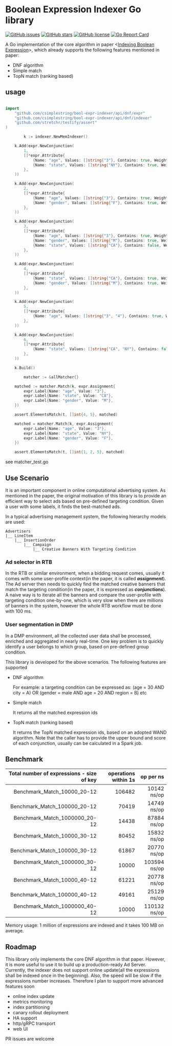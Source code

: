 # Boolean Expression Indexer Go library

[![GitHub issues](https://img.shields.io/github/issues/csimplestring/bool-expr-indexer?style=for-the-badge)](https://github.com/csimplestring/bool-expr-indexer/issues)
[![GitHub stars](https://img.shields.io/github/stars/csimplestring/bool-expr-indexer?style=for-the-badge)](https://github.com/csimplestring/bool-expr-indexer/stargazers)
[![GitHub license](https://img.shields.io/github/license/csimplestring/bool-expr-indexer?style=for-the-badge)](https://github.com/csimplestring/bool-expr-indexer/blob/master/LICENSE)
[![Go Report Card](https://goreportcard.com/badge/github.com/csimplestring/bool-expr-indexer?style=for-the-badge)](https://goreportcard.com/report/github.com/csimplestring/bool-expr-indexer)



A Go implementation of the core algorithm in paper <[Indexing Boolean Expression](https://theory.stanford.edu/~sergei/papers/vldb09-indexing.pdf)>, which already supports the following features mentioned in paper:

- DNF algorithm
- Simple match
- TopN match (ranking based)


## usage 

``` Go

import 
	"github.com/csimplestring/bool-expr-indexer/api/dnf/expr"
	"github.com/csimplestring/bool-expr-indexer/api/dnf/indexer"
	"github.com/stretchr/testify/assert"
)

    	k := indexer.NewMemIndexer()

	k.Add(expr.NewConjunction(
		1,
		[]*expr.Attribute{
			{Name: "age", Values: []string{"3"}, Contains: true, Weights: []uint32{1}},
			{Name: "state", Values: []string{"NY"}, Contains: true, Weights: []uint32{40}},
		},
	))

	k.Add(expr.NewConjunction(
		2,
		[]*expr.Attribute{
			{Name: "age", Values: []string{"3"}, Contains: true, Weights: []uint32{1}},
			{Name: "gender", Values: []string{"F"}, Contains: true, Weights: []uint32{3}},
		},
	))

	k.Add(expr.NewConjunction(
		3,
		[]*expr.Attribute{
			{Name: "age", Values: []string{"3"}, Contains: true, Weights: []uint32{2}},
			{Name: "gender", Values: []string{"M"}, Contains: true, Weights: []uint32{5}},
			{Name: "state", Values: []string{"CA"}, Contains: false, Weights: []uint32{0}},
		},
	))

	k.Add(expr.NewConjunction(
		4,
		[]*expr.Attribute{
			{Name: "state", Values: []string{"CA"}, Contains: true, Weights: []uint32{15}},
			{Name: "gender", Values: []string{"M"}, Contains: true, Weights: []uint32{9}},
		},
	))

	k.Add(expr.NewConjunction(
		5,
		[]*expr.Attribute{
			{Name: "age", Values: []string{"3", "4"}, Contains: true, Weights: []uint32{1, 5}},
		},
	))

	k.Add(expr.NewConjunction(
		6,
		[]*expr.Attribute{
			{Name: "state", Values: []string{"CA", "NY"}, Contains: false, Weights: []uint32{0, 0}},
		},
	))

	k.Build()

    	matcher := &allMatcher{}

	matched := matcher.Match(k, expr.Assignment{
		expr.Label{Name: "age", Value: "3"},
		expr.Label{Name: "state", Value: "CA"},
		expr.Label{Name: "gender", Value: "M"},
	})

	assert.ElementsMatch(t, []int{4, 5}, matched)

	matched = matcher.Match(k, expr.Assignment{
		expr.Label{Name: "age", Value: "3"},
		expr.Label{Name: "state", Value: "NY"},
		expr.Label{Name: "gender", Value: "F"},
	})

	assert.ElementsMatch(t, []int{1, 2, 5}, matched)
```

see matcher_test.go 

## Use Scenario

It is an important component in online computational advertising system. As mentioned in the paper, the original motivation of this library is to provide an efficient way to select ads based on pre-defined targeting condition. Given a user with some labels, it finds the best-matched ads. 

In a typical advertising management system, the following hierarchy models are used:

    Advertisers
    |__ LineItem 
        |__ InsertionOrder 
            |__ Campaign
                |__ Creative Banners With Targeting Condition

### Ad selector in RTB

In the RTB or similar environment, when a bidding request comes, usually it comes with some user-profile context(in the paper, it is called ***assignment***). The Ad server then needs to quickly find the matched creative banners that match the targeting condition(in the paper, it is expressed as ***conjunctions***).  A naive way is to iterate all the banners and compare the user-profile with targeting condition one-by-one, which is very slow when there are millions of banners in the system, however the whole RTB workflow must be done with 100 ms.

### User segmentation in DMP

In a DMP environment, all the collected user data shall be processed, enriched and aggregated in nearly real-time. One key problem is to quickly identify a user belongs to which group, based on pre-defined group condition. 

This library is developed for the above scenarios. The following features are supported

- DNF algorithm

    For example: a targeting condition can be expressed as: (age = 30 AND city = A) OR (gender = male AND age = 20 AND region = B) etc

- Simple match

    It returns all the matched expression ids

- TopN match (ranking based)

    It returns the TopN matched expression ids, based on an adopted WAND algorithm. Note that the caller has to provide the upper bound and score of each conjunction, usually can be calculated in a Spark job. 

## Benchmark

Total number of expressions - size of key | operations within 1s |  op per ns |                         
|---:|---:|---:|
| Benchmark_Match_10000_20-12         |              106482  |            10142 ns/op |
| Benchmark_Match_100000_20-12          |             70419     |        14749 ns/op|
|Benchmark_Match_1000000_20-12          |            14438  |           87884 ns/op |
| Benchmark_Match_10000_30-12       |                 80452         |    15832 ns/op|
| Benchmark_Match_100000_30-12       |                61867       |      20770 ns/op |
| Benchmark_Match_1000000_30-12         |             10000      |      103594 ns/op |
|Benchmark_Match_10000_40-12     |                   61221         |    20778 ns/op |
| Benchmark_Match_100000_40-12  |                     49161        |     25129 ns/op |
| Benchmark_Match_1000000_40-12       |               10000        |    110132 ns/op |

Memory usage: 1 million of expressions are indexed and it takes 100 MB on average.


## Roadmap

This library only implements the core DNF algorithm in that paper. However, it is more useful to use it to build up a production-ready Ad Server. Currently, the indexer does not support online update(all the expressions shall be indexed once in the beginning). Also, the speed will be slow if the expressions number increases. Therefore I plan to support more advanced features soon

- online index update
- metrics monitoring
- index partitioning
- canary rollout deployment
- HA support
- http/gRPC transport
- web UI

PR issues are welcome
